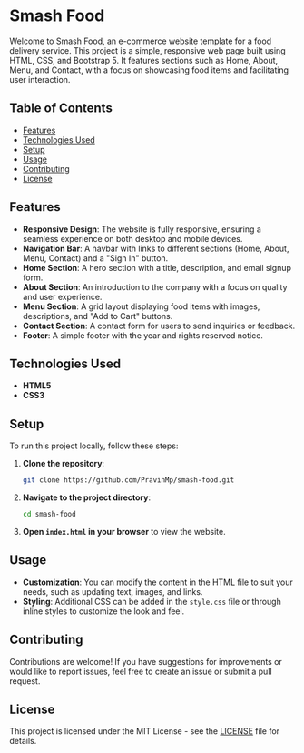 # Smash Food

Welcome to Smash Food, an e-commerce website template for a food delivery service. This project is a simple, responsive web page built using HTML, CSS, and Bootstrap 5. It features sections such as Home, About, Menu, and Contact, with a focus on showcasing food items and facilitating user interaction.

## Table of Contents

- [Features](#features)
- [Technologies Used](#technologies-used)
- [Setup](#setup)
- [Usage](#usage)
- [Contributing](#contributing)
- [License](#license)

## Features

- **Responsive Design**: The website is fully responsive, ensuring a seamless experience on both desktop and mobile devices.
- **Navigation Bar**: A navbar with links to different sections (Home, About, Menu, Contact) and a "Sign In" button.
- **Home Section**: A hero section with a title, description, and email signup form.
- **About Section**: An introduction to the company with a focus on quality and user experience.
- **Menu Section**: A grid layout displaying food items with images, descriptions, and "Add to Cart" buttons.
- **Contact Section**: A contact form for users to send inquiries or feedback.
- **Footer**: A simple footer with the year and rights reserved notice.

## Technologies Used

- **HTML5**
- **CSS3**

## Setup

To run this project locally, follow these steps:

1. **Clone the repository**:
    ```bash
    git clone https://github.com/PravinMp/smash-food.git
    ```
2. **Navigate to the project directory**:
    ```bash
    cd smash-food
    ```
3. **Open `index.html` in your browser** to view the website.

## Usage

- **Customization**: You can modify the content in the HTML file to suit your needs, such as updating text, images, and links.
- **Styling**: Additional CSS can be added in the `style.css` file or through inline styles to customize the look and feel.

## Contributing

Contributions are welcome! If you have suggestions for improvements or would like to report issues, feel free to create an issue or submit a pull request.

## License

This project is licensed under the MIT License - see the [LICENSE](LICENSE) file for details.
